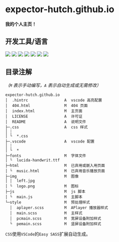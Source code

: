 # expector-hutch.github.io
**我的个人主页！**

## 开发工具/语言
![](https://img.shields.io/badge/VSCode-0078D4?style=for-the-badge&logo=visual%20studio%20code&logoColor=white)
![](https://img.shields.io/badge/H5-f5580a?style=for-the-badge&logo=html5&logoColor=white)
![](https://img.shields.io/badge/SASS-cc6699?style=for-the-badge&logo=sass&logoColor=white)
![](https://img.shields.io/badge/CSS3-007dc6?style=for-the-badge&logo=css3&logoColor=white)
![](https://img.shields.io/badge/JS-f7df1e?style=for-the-badge&logo=javascript&logoColor=white)
![](https://img.shields.io/badge/MD-black?style=for-the-badge&logo=markdown&logoColor=white)
![](https://user-images.githubusercontent.com/105506585/209420486-d56689af-ea02-441a-bd8f-2a98d662fe98.svg)

## 目录注解
*（`M` 表示手动编写，`A` 表示自动生成或无需修改）*
```
expector-hutch.github.io
│  .hintrc                A  vscode 高亮配置
│  404.html               M  404 页面
│  index.html             M  主页面
│  LICENSE                A  许可证
│  README                 A  说明文件
├─.css                    A  css 样式
│ ┆
│ └  *.css
├─.vscode                 A  vscode 配置
│ ┆
│ └  *
├─fonts                   M  字体文件
│ └  lucida-handwrit.ttf
├─html                    M  已弃用或嵌入用页面
│ └  music.html           M  已弃用音乐播放页面
├─img                     M  图像
│ │  left.jpg
│ └  logo.png             M  图标
├─js                      M  js 脚本
│ └  main.js              M  主脚本
└─style                   M  预处理样式
  │  aplayer.scss         M  APlayer 播放器样式
  │  main.scss            M  主样式
  │  pcmain.scss          M  宽屏设备附加样式
  └  pemain.scss          M  竖屏设备附加样式
```

`CSS`使用`VSCode`的`Easy SASS`扩展自动生成。
